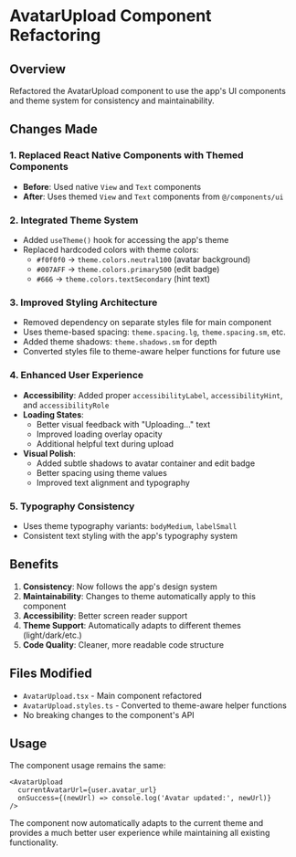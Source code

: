 # AvatarUpload Component Refactoring

## Overview
Refactored the AvatarUpload component to use the app's UI components and theme system for consistency and maintainability.

## Changes Made

### 1. Replaced React Native Components with Themed Components
- **Before**: Used native `View` and `Text` components
- **After**: Uses themed `View` and `Text` components from `@/components/ui`

### 2. Integrated Theme System
- Added `useTheme()` hook for accessing the app's theme
- Replaced hardcoded colors with theme colors:
  - `#f0f0f0` → `theme.colors.neutral100` (avatar background)
  - `#007AFF` → `theme.colors.primary500` (edit badge)
  - `#666` → `theme.colors.textSecondary` (hint text)

### 3. Improved Styling Architecture
- Removed dependency on separate styles file for main component
- Uses theme-based spacing: `theme.spacing.lg`, `theme.spacing.sm`, etc.
- Added theme shadows: `theme.shadows.sm` for depth
- Converted styles file to theme-aware helper functions for future use

### 4. Enhanced User Experience
- **Accessibility**: Added proper `accessibilityLabel`, `accessibilityHint`, and `accessibilityRole`
- **Loading States**: 
  - Better visual feedback with "Uploading..." text
  - Improved loading overlay opacity
  - Additional helpful text during upload
- **Visual Polish**:
  - Added subtle shadows to avatar container and edit badge
  - Better spacing using theme values
  - Improved text alignment and typography

### 5. Typography Consistency
- Uses theme typography variants: `bodyMedium`, `labelSmall`
- Consistent text styling with the app's typography system

## Benefits

1. **Consistency**: Now follows the app's design system
2. **Maintainability**: Changes to theme automatically apply to this component
3. **Accessibility**: Better screen reader support
4. **Theme Support**: Automatically adapts to different themes (light/dark/etc.)
5. **Code Quality**: Cleaner, more readable code structure

## Files Modified

- `AvatarUpload.tsx` - Main component refactored
- `AvatarUpload.styles.ts` - Converted to theme-aware helper functions
- No breaking changes to the component's API

## Usage
The component usage remains the same:

```tsx
<AvatarUpload 
  currentAvatarUrl={user.avatar_url}
  onSuccess={(newUrl) => console.log('Avatar updated:', newUrl)}
/>
```

The component now automatically adapts to the current theme and provides a much better user experience while maintaining all existing functionality.
